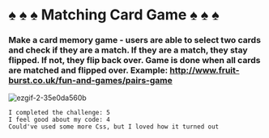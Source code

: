 # ♠️ ♠️ ♠️ Matching Card Game ♠️ ♠️ ♠️ 

### Make a card memory game - users are able to select two cards and check if they are a match. If they are a match, they stay flipped. If not, they flip back over. Game is done when all cards are matched and flipped over. Example: http://www.fruit-burst.co.uk/fun-and-games/pairs-game 


![ezgif-2-35e0da560b](https://user-images.githubusercontent.com/112281941/201041322-318e75a6-cf4b-414a-98d0-dc6645eac4db.gif)

```
I completed the challenge: 5
I feel good about my code: 4
Could've used some more Css, but I loved how it turned out
```
